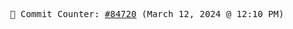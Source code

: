 <p align="center">
    <samp>
        📮 Commit Counter: <a href="https://github.com/Javascript-void0/Javascript-void0/commits/main">#84720</a> (March 12, 2024 @ 12:10 PM)
    </samp>
</p>